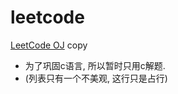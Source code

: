 leetcode
========

[LeetCode OJ](https://leetcode.com/) copy

- 为了巩固c语言, 所以暂时只用c解题.
- (列表只有一个不美观, 这行只是占行)

